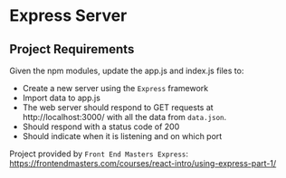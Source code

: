 # Express Server

## Project Requirements

Given the npm modules, update the app.js and index.js files to:

 - Create a new server using the `Express` framework
 - Import data to app.js
 - The web server should respond to GET requests at http://localhost:3000/ with all the data from `data.json`.
 - Should respond with a status code of 200 
 - Should indicate when it is listening and on which port

Project provided by `Front End Masters Express`: https://frontendmasters.com/courses/react-intro/using-express-part-1/
